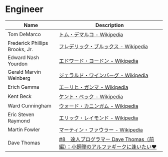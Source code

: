 Engineer
================================================================================

Name                           | Description
------------------------------ | -----------------------------------------------
Tom DeMarco                    | [トム・デマルコ - Wikipedia](http://ja.wikipedia.org/wiki/%E3%83%88%E3%83%A0%E3%83%BB%E3%83%87%E3%83%9E%E3%83%AB%E3%82%B3)
Frederick Phillips Brooks, Jr. | [フレデリック・ブルックス - Wikipedia](http://ja.wikipedia.org/wiki/%E3%83%95%E3%83%AC%E3%83%87%E3%83%AA%E3%83%83%E3%82%AF%E3%83%BB%E3%83%96%E3%83%AB%E3%83%83%E3%82%AF%E3%82%B9)
Edward Nash Yourdon            | [エドワード・ヨードン - Wikipedia](http://ja.wikipedia.org/wiki/%E3%82%A8%E3%83%89%E3%83%AF%E3%83%BC%E3%83%89%E3%83%BB%E3%83%A8%E3%83%BC%E3%83%89%E3%83%B3)
Gerald Marvin Weinberg         | [ジェラルド・ワインバーグ - Wikipedia](http://ja.wikipedia.org/wiki/%E3%82%B8%E3%82%A7%E3%83%A9%E3%83%AB%E3%83%89%E3%83%BB%E3%83%AF%E3%82%A4%E3%83%B3%E3%83%90%E3%83%BC%E3%82%B0)
Erich Gamma                    | [エーリヒ・ガンマ - Wikipedia](http://ja.wikipedia.org/wiki/%E3%82%A8%E3%83%BC%E3%83%AA%E3%83%92%E3%83%BB%E3%82%AC%E3%83%B3%E3%83%9E)
Kent Beck                      | [ケント・ベック - Wikipedia](http://ja.wikipedia.org/wiki/%E3%82%B1%E3%83%B3%E3%83%88%E3%83%BB%E3%83%99%E3%83%83%E3%82%AF)
Ward Cunningham                | [ウォード・カニンガム - Wikipedia](http://ja.wikipedia.org/wiki/%E3%82%A6%E3%82%A9%E3%83%BC%E3%83%89%E3%83%BB%E3%82%AB%E3%83%8B%E3%83%B3%E3%82%AC%E3%83%A0)
Eric Steven Raymond            | [エリック・レイモンド - Wikipedia](http://ja.wikipedia.org/wiki/%E3%82%A8%E3%83%AA%E3%83%83%E3%82%AF%E3%83%BB%E3%83%AC%E3%82%A4%E3%83%A2%E3%83%B3%E3%83%89)
Martin Fowler                  | [マーティン・ファウラー - Wikipedia](http://ja.wikipedia.org/wiki/%E3%83%9E%E3%83%BC%E3%83%86%E3%82%A3%E3%83%B3%E3%83%BB%E3%83%95%E3%82%A1%E3%82%A6%E3%83%A9%E3%83%BC)
Dave Thomas                    | [#8　達人プログラマー Dave Thomas（前編）：小飼弾のアルファギークに逢いたい♥](http://gihyo.jp/dev/serial/01/alpha-geek/0022)
